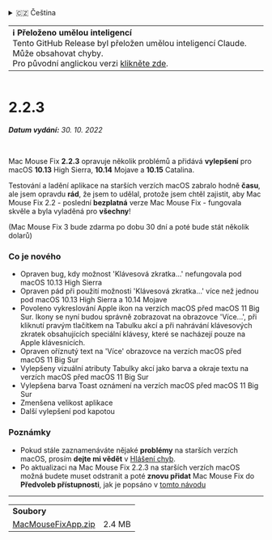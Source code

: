 <details>
<summary>🇨🇿 Čeština</summary>

[🇬🇧 English (GitHub)](https://github.com/noah-nuebling/mac-mouse-fix/releases/tag/2.2.3)\
[🇦🇩 Català](https://redirect.macmousefix.com/?target=mmf-release&tag=2.2.3&locale=ca)\
[🇩🇪 Deutsch](https://redirect.macmousefix.com/?target=mmf-release&tag=2.2.3&locale=de)\
[🇪🇸 Español](https://redirect.macmousefix.com/?target=mmf-release&tag=2.2.3&locale=es)\
[🇫🇷 Français](https://redirect.macmousefix.com/?target=mmf-release&tag=2.2.3&locale=fr)\
[🇮🇩 Indonesia](https://redirect.macmousefix.com/?target=mmf-release&tag=2.2.3&locale=id)\
[🇮🇹 Italiano](https://redirect.macmousefix.com/?target=mmf-release&tag=2.2.3&locale=it)\
[🇭🇺 Magyar](https://redirect.macmousefix.com/?target=mmf-release&tag=2.2.3&locale=hu)\
[🇳🇱 Nederlands](https://redirect.macmousefix.com/?target=mmf-release&tag=2.2.3&locale=nl)\
[🇵🇱 Polski](https://redirect.macmousefix.com/?target=mmf-release&tag=2.2.3&locale=pl)\
[🇧🇷 Português (Brasil)](https://redirect.macmousefix.com/?target=mmf-release&tag=2.2.3&locale=pt-BR)\
[🇵🇹 Português (Portugal)](https://redirect.macmousefix.com/?target=mmf-release&tag=2.2.3&locale=pt-PT)\
[🇷🇴 Română](https://redirect.macmousefix.com/?target=mmf-release&tag=2.2.3&locale=ro)\
[🇸🇪 Svenska](https://redirect.macmousefix.com/?target=mmf-release&tag=2.2.3&locale=sv)\
[🇻🇳 Tiếng Việt](https://redirect.macmousefix.com/?target=mmf-release&tag=2.2.3&locale=vi)\
[🇹🇷 Türkçe](https://redirect.macmousefix.com/?target=mmf-release&tag=2.2.3&locale=tr)\
**🇨🇿 Čeština**\
[🇬🇷 Ελληνικά](https://redirect.macmousefix.com/?target=mmf-release&tag=2.2.3&locale=el)\
[🇷🇺 Русский](https://redirect.macmousefix.com/?target=mmf-release&tag=2.2.3&locale=ru)\
[🇺🇦 Українська](https://redirect.macmousefix.com/?target=mmf-release&tag=2.2.3&locale=uk)\
[🇮🇱 עברית](https://redirect.macmousefix.com/?target=mmf-release&tag=2.2.3&locale=he)\
[🇸🇦 العربية](https://redirect.macmousefix.com/?target=mmf-release&tag=2.2.3&locale=ar)\
[🇮🇳 हिन्दी](https://redirect.macmousefix.com/?target=mmf-release&tag=2.2.3&locale=hi)\
[🇹🇭 ไทย](https://redirect.macmousefix.com/?target=mmf-release&tag=2.2.3&locale=th)\
[🇨🇳 中文 (简体)](https://redirect.macmousefix.com/?target=mmf-release&tag=2.2.3&locale=zh-Hans)\
[🇨🇳 中文 (繁體)](https://redirect.macmousefix.com/?target=mmf-release&tag=2.2.3&locale=zh-Hant)\
[🇭🇰 中文（香港)](https://redirect.macmousefix.com/?target=mmf-release&tag=2.2.3&locale=zh-HK)\
[🇯🇵 日本語](https://redirect.macmousefix.com/?target=mmf-release&tag=2.2.3&locale=ja)\
[🇰🇷 한국어](https://redirect.macmousefix.com/?target=mmf-release&tag=2.2.3&locale=ko)\
[Help translate Mac Mouse Fix to different languages!](https://github.com/noah-nuebling/mac-mouse-fix/discussions/731)
</details>
<table align=><td>
<b>ℹ️ Přeloženo umělou inteligencí</b><br>
Tento GitHub Release byl přeložen umělou inteligencí Claude. Může obsahovat chyby.<br>
Pro původní anglickou verzi <a href="https://github.com/noah-nuebling/mac-mouse-fix/releases/tag/2.2.3">klikněte zde</a>.
</td></table>

<table></table>

# 2.2.3
***Datum vydání:** 30. 10. 2022*

<br>

Mac Mouse Fix **2.2.3** opravuje několik problémů a přidává **vylepšení** pro macOS **10.13** High Sierra, **10.14** Mojave a **10.15** Catalina.

Testování a ladění aplikace na starších verzích macOS zabralo hodně **času**, ale jsem opravdu **rád**, že jsem to udělal, protože jsem chtěl zajistit, aby Mac Mouse Fix 2.2 - poslední **bezplatná** verze Mac Mouse Fix - fungovala skvěle a byla vyladěná pro **všechny**!

(Mac Mouse Fix 3 bude zdarma po dobu 30 dní a poté bude stát několik dolarů)

### Co je nového

- Opraven bug, kdy možnost 'Klávesová zkratka...' nefungovala pod macOS 10.13 High Sierra
- Opraven pád při použití možnosti 'Klávesová zkratka...' více než jednou pod macOS 10.13 High Sierra a 10.14 Mojave
- Povoleno vykreslování Apple ikon na verzích macOS před macOS 11 Big Sur. Ikony se nyní budou správně zobrazovat na obrazovce 'Více...', při kliknutí pravým tlačítkem na Tabulku akcí a při nahrávání klávesových zkratek obsahujících speciální klávesy, které se nacházejí pouze na Apple klávesnicích.
- Opraven oříznutý text na 'Více' obrazovce na verzích macOS před macOS 11 Big Sur
- Vylepšeny vizuální atributy Tabulky akcí jako barva a okraje textu na verzích macOS před macOS 11 Big Sur
- Vylepšena barva Toast oznámení na verzích macOS před macOS 11 Big Sur
- Zmenšena velikost aplikace
- Další vylepšení pod kapotou

### Poznámky

- Pokud stále zaznamenáváte nějaké **problémy** na starších verzích macOS, prosím **dejte mi vědět** v [Hlášení chyb](https://noah-nuebling.github.io/mac-mouse-fix-feedback-assistant/?type=bug-report).
- Po aktualizaci na Mac Mouse Fix 2.2.3 na starších verzích macOS možná budete muset odstranit a poté **znovu přidat** Mac Mouse Fix do **Předvoleb přístupnosti**, jak je popsáno v [tomto návodu](https://github.com/noah-nuebling/mac-mouse-fix/discussions/101)

---

<table align="start">
<tr>
    <td colspan=2>
        <b>Soubory</b>
    </td>
</tr>
<tr>
    <td><a href="https://github.com/noah-nuebling/mac-mouse-fix/releases/download/2.2.3/MacMouseFixApp.zip">MacMouseFixApp.zip</a></td>
    <td>2.4 MB</td>
</tr>
</table>